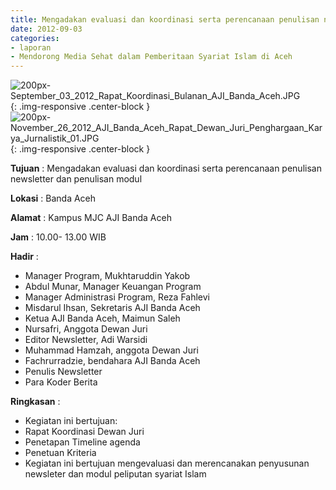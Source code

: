 ```yaml
---
title: Mengadakan evaluasi dan koordinasi serta perencanaan penulisan newsletter dan penulisan modul
date: 2012-09-03
categories:
- laporan
- Mendorong Media Sehat dalam Pemberitaan Syariat Islam di Aceh
---
```


![200px-September_03_2012_Rapat_Koordinasi_Bulanan_AJI_Banda_Aceh.JPG](/uploads/200px-September_03_2012_Rapat_Koordinasi_Bulanan_AJI_Banda_Aceh.JPG){: .img-responsive .center-block }
![200px-November_26_2012_AJI_Banda_Aceh_Rapat_Dewan_Juri_Penghargaan_Karya_Jurnalistik_01.JPG](/uploads/200px-November_26_2012_AJI_Banda_Aceh_Rapat_Dewan_Juri_Penghargaan_Karya_Jurnalistik_01.JPG){: .img-responsive .center-block }

**Tujuan** : Mengadakan evaluasi dan koordinasi serta perencanaan penulisan newsletter dan penulisan modul

**Lokasi** : Banda Aceh

**Alamat** : Kampus MJC AJI Banda Aceh

**Jam** : 10.00- 13.00 WIB

**Hadir** : 
* Manager Program, Mukhtaruddin Yakob
* Abdul Munar, Manager Keuangan Program
* Manager Administrasi Program, Reza Fahlevi
* Misdarul Ihsan, Sekretaris AJI Banda Aceh
* Ketua AJI Banda Aceh, Maimun Saleh
* Nursafri, Anggota Dewan Juri
* Editor Newsletter, Adi Warsidi
* Muhammad Hamzah, anggota Dewan Juri
* Fachrurradzie, bendahara AJI Banda Aceh
* Penulis Newsletter
* Para Koder Berita 

**Ringkasan** : 
* Kegiatan ini bertujuan:
* Rapat Koordinasi Dewan Juri
* Penetapan Timeline agenda
* Penetuan Kriteria
* Kegiatan ini bertujuan mengevaluasi dan merencanakan penyusunan newsleter dan modul peliputan syariat Islam
